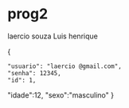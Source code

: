 # prog2
laercio souza
Luis henrique 

 {

	"usuario": "laercio @gmail.com",
	"senha": 12345,
	"id": 1,
  "idade":12,
   "sexo":"masculino"
}
